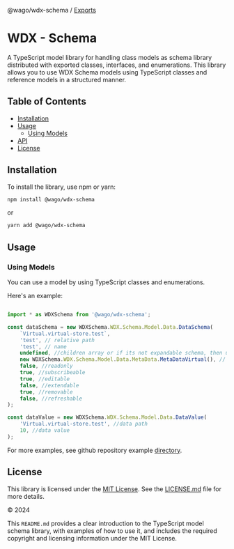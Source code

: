 @wago/wdx-schema / [Exports](modules.md)

# WDX - Schema

A TypeScript model library for handling class models as schema library distributed with exported classes, interfaces, and enumerations. This library allows you to use WDX Schema models using TypeScript classes and reference models in a structured manner.

## Table of Contents

- [Installation](#installation)
- [Usage](#usage)
  - [Using Models](#using-models)
- [API](https://github.com/elrest-cz/wdx-schema/blob/master/docs/modules.md)
- [License](#license)

## Installation

To install the library, use npm or yarn:

```bash
npm install @wago/wdx-schema
```

or

```bash
yarn add @wago/wdx-schema
```

## Usage

### Using Models

You can use a model by using TypeScript classes and enumerations. 

Here's an example:

```typescript

import * as WDXSchema from '@wago/wdx-schema';

const dataSchema = new WDXSchema.WDX.Schema.Model.Data.DataSchema(
    `Virtual.virtual-store.test`,
    'test', // relative path
    'test', // name
    undefined, //children array or if its not expandable schema, then undefined
    new WDXSchema.WDX.Schema.Model.Data.MetaData.MetaDataVirtual(), // metadata of schema see WDXSchema.WDX.Schema.Model.Data.MetaData.MetaDataType enmuration
    false, //readonly
    true, //subscribeable
    true, //editable
    false, //extendable
    true, //removable
    false, //refreshable
);

const dataValue = new WDXSchema.WDX.Schema.Model.Data.DataValue(
    'Virtual.virtual-store.test', //data path
    10, //data value
);
```

For more examples, see github repository example [directory](https://github.com/elrest-cz/wdx-schema/tree/master/examples).

## License

This library is licensed under the [MIT License](https://en.wikipedia.org/wiki/MIT_License). See the [LICENSE.md](https://github.com/elrest-cz/wdx-schema/blob/master/LICENSE.md) file for more details.

© 2024 

This `README.md` provides a clear introduction to the TypeScript model schema library, with examples of how to use it, and includes the required copyright and licensing information under the MIT License.
